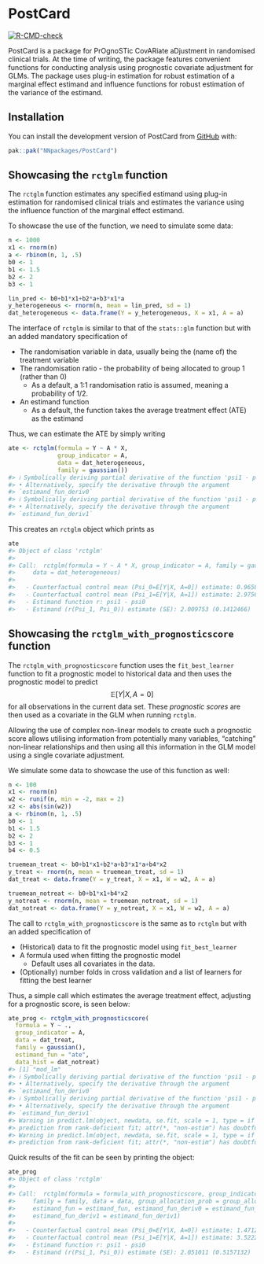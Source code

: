 
<!-- README.md is generated from README.Rmd. Please edit that file -->

# PostCard

<!-- badges: start -->

[![R-CMD-check](https://github.com/NNpackages/PostCard/actions/workflows/R-CMD-check.yaml/badge.svg)](https://github.com/NNpackages/PostCard/actions/workflows/R-CMD-check.yaml)
<!-- badges: end -->

PostCard is a package for PrOgnoSTic CovARiate aDjustment in randomised
clinical trials. At the time of writing, the package features convenient
functions for conducting analysis using prognostic covariate adjustment
for GLMs. The package uses plug-in estimation for robust estimation of a
marginal effect estimand and influence functions for robust estimation
of the variance of the estimand.

## Installation

You can install the development version of PostCard from
[GitHub](https://github.com/) with:

``` r
pak::pak("NNpackages/PostCard")
```

## Showcasing the `rctglm` function

The `rctglm` function estimates any specified estimand using plug-in
estimation for randomised clinical trials and estimates the variance
using the influence function of the marginal effect estimand.

To showcase the use of the function, we need to simulate some data:

``` r
n <- 1000
x1 <- rnorm(n)
a <- rbinom(n, 1, .5)
b0 <- 1
b1 <- 1.5
b2 <- 2
b3 <- 1

lin_pred <- b0+b1*x1+b2*a+b3*x1*a
y_heterogeneous <- rnorm(n, mean = lin_pred, sd = 1)
dat_heterogeneous <- data.frame(Y = y_heterogeneous, X = x1, A = a)
```

The interface of `rctglm` is similar to that of the `stats::glm`
function but with an added mandatory specification of

- The randomisation variable in data, usually being the (name of) the
  treatment variable
- The randomisation ratio - the probability of being allocated to group
  1 (rather than 0)
  - As a default, a 1:1 randomisation ratio is assumed, meaning a
    probability of 1/2.
- An estimand function
  - As a default, the function takes the average treatment effect (ATE)
    as the estimand

Thus, we can estimate the ATE by simply writing

``` r
ate <- rctglm(formula = Y ~ A * X,
              group_indicator = A,
              data = dat_heterogeneous,
              family = gaussian())
#> ℹ Symbolically deriving partial derivative of the function 'psi1 - psi0' with respect to 'psi0' as: '-1'.
#> • Alternatively, specify the derivative through the argument
#> `estimand_fun_deriv0`
#> ℹ Symbolically deriving partial derivative of the function 'psi1 - psi0' with respect to 'psi1' as: '1'.
#> • Alternatively, specify the derivative through the argument
#> `estimand_fun_deriv1`
```

This creates an `rctglm` object which prints as

``` r
ate
#> Object of class 'rctglm'
#> 
#> Call:  rctglm(formula = Y ~ A * X, group_indicator = A, family = gaussian(), 
#>     data = dat_heterogeneous)
#> 
#>   - Counterfactual control mean (Psi_0=E[Y|X, A=0]) estimate: 0.9658657
#>   - Counterfactual control mean (Psi_1=E[Y|X, A=1]) estimate: 2.975619
#>   - Estimand function r: psi1 - psi0
#>   - Estimand (r(Psi_1, Psi_0)) estimate (SE): 2.009753 (0.1412466)
```

## Showcasing the `rctglm_with_prognosticscore` function

The `rctglm_with_prognosticscore` function uses the `fit_best_learner`
function to fit a prognostic model to historical data and then uses the
prognostic model to predict $$
\mathbb{E}[Y|X,A=0]
$$ for all observations in the current data set. These *prognostic
scores* are then used as a covariate in the GLM when running `rctglm`.

Allowing the use of complex non-linear models to create such a
prognostic score allows utilising information from potentially many
variables, “catching” non-linear relationships and then using all this
information in the GLM model using a single covariate adjustment.

We simulate some data to showcase the use of this function as well:

``` r
n <- 100
x1 <- rnorm(n)
w2 <- runif(n, min = -2, max = 2)
x2 <- abs(sin(w2))
a <- rbinom(n, 1, .5)
b0 <- 1
b1 <- 1.5
b2 <- 2
b3 <- 1
b4 <- 0.5

truemean_treat <- b0+b1*x1+b2*a+b3*x1*a+b4*x2
y_treat <- rnorm(n, mean = truemean_treat, sd = 1)
dat_treat <- data.frame(Y = y_treat, X = x1, W = w2, A = a)

truemean_notreat <- b0+b1*x1+b4*x2
y_notreat <- rnorm(n, mean = truemean_notreat, sd = 1)
dat_notreat <- data.frame(Y = y_notreat, X = x1, W = w2, A = a)
```

The call to `rctglm_with_prognosticscore` is the same as to `rctglm` but
with an added specification of

- (Historical) data to fit the prognostic model using `fit_best_learner`
- A formula used when fitting the prognostic model
  - Default uses all covariates in the data.
- (Optionally) number folds in cross validation and a list of learners
  for fitting the best learner

Thus, a simple call which estimates the average treatment effect,
adjusting for a prognostic score, is seen below:

``` r
ate_prog <- rctglm_with_prognosticscore(
  formula = Y ~ .,
  group_indicator = A,
  data = dat_treat,
  family = gaussian(),
  estimand_fun = "ate",
  data_hist = dat_notreat)
#> [1] "mod_lm"
#> ℹ Symbolically deriving partial derivative of the function 'psi1 - psi0' with respect to 'psi0' as: '-1'.
#> • Alternatively, specify the derivative through the argument
#> `estimand_fun_deriv0`
#> ℹ Symbolically deriving partial derivative of the function 'psi1 - psi0' with respect to 'psi1' as: '1'.
#> • Alternatively, specify the derivative through the argument
#> `estimand_fun_deriv1`
#> Warning in predict.lm(object, newdata, se.fit, scale = 1, type = if (type == :
#> prediction from rank-deficient fit; attr(*, "non-estim") has doubtful cases
#> Warning in predict.lm(object, newdata, se.fit, scale = 1, type = if (type == :
#> prediction from rank-deficient fit; attr(*, "non-estim") has doubtful cases
```

Quick results of the fit can be seen by printing the object:

``` r
ate_prog
#> Object of class 'rctglm'
#> 
#> Call:  rctglm(formula = formula_with_prognosticscore, group_indicator = group_indicator, 
#>     family = family, data = data, group_allocation_prob = group_allocation_prob, 
#>     estimand_fun = estimand_fun, estimand_fun_deriv0 = estimand_fun_deriv0, 
#>     estimand_fun_deriv1 = estimand_fun_deriv1)
#> 
#>   - Counterfactual control mean (Psi_0=E[Y|X, A=0]) estimate: 1.471268
#>   - Counterfactual control mean (Psi_1=E[Y|X, A=1]) estimate: 3.522278
#>   - Estimand function r: psi1 - psi0
#>   - Estimand (r(Psi_1, Psi_0)) estimate (SE): 2.051011 (0.5157132)
```

<!-- For comparison's sake, we also fit a model in this scenario of non-linear effects of covariates not using a prognostic score and investigate the results: -->
<!-- ```{r} -->
<!-- ate_noprog <- rctglm( -->
<!--   formula = Y ~ ., -->
<!--   group_indicator = A, -->
<!--   data = dat_treat, -->
<!--   family = gaussian(), -->
<!--   estimand_fun = "ate") -->
<!-- ate_noprog -->
<!-- ``` -->
